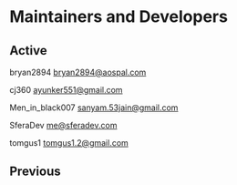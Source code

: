 # Maintainers and Developers #

## Active ##
bryan2894 <bryan2894@aospal.com>

cj360   <ayunker551@gmail.com>

Men_in_black007 <sanyam.53jain@gmail.com>

SferaDev <me@sferadev.com>

tomgus1 <tomgus1.2@gmail.com>


## Previous ##
